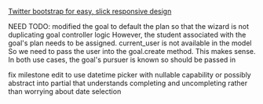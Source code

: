 [Twitter bootstrap for easy, slick responsive design](http://twitter.github.com/bootstrap)

NEED TODO:
modified the goal to default the plan so that the wizard is not duplicating goal controller logic
However, the student associated with the goal's plan needs to be assigned.  current_user is not available in the model
So we need to pass the user into the goal.create method.  This makes sense. In both use cases, the goal's pursuer is known so should be passed in


fix milestone edit to use datetime picker with nullable capability
  or possibly abstract into partial that understands completing and uncompleting rather than worrying about date selection

